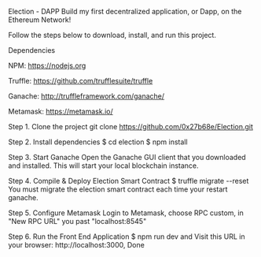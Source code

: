 Election - DAPP
Build my first decentralized application, or Dapp, on the Ethereum Network!

Follow the steps below to download, install, and run this project.

Dependencies

NPM: https://nodejs.org

Truffle: https://github.com/trufflesuite/truffle

Ganache: http://truffleframework.com/ganache/

Metamask: https://metamask.io/

Step 1. Clone the project
git clone https://github.com/0x27b68e/Election.git

Step 2. Install dependencies
$ cd election
$ npm install

Step 3. Start Ganache
Open the Ganache GUI client that you downloaded and installed. This will start your local blockchain instance.

Step 4. Compile & Deploy Election Smart Contract
$ truffle migrate --reset You must migrate the election smart contract each time your restart ganache.

Step 5. Configure Metamask
Login to Metamask, choose RPC custom, in "New RPC URL" you past "localhost:8545"

Step 6. Run the Front End Application
$ npm run dev and Visit this URL in your browser: http://localhost:3000, Done 

